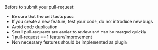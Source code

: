Before to submit your pull-request:

- Be sure that the unit tests pass
- If you create a new feature, test your code, do not introduce new bugs
- Avoid code duplication
- Small pull-requests are easier to review and can be merged quickly
- 1 pull-request == 1 feature/improvement
- Non necessary features should be implemented as plugin
